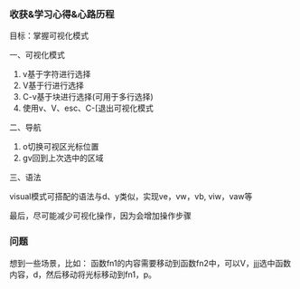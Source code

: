 ### 收获&学习心得&心路历程

目标：掌握可视化模式

一、可视化模式

1. v基于字符进行选择
2. V基于行进行选择
3. C-v基于块进行选择(可用于多行选择)
4. 使用v、V、esc、C-[退出可视化模式

二、导航

1. o切换可视区光标位置
2. gv回到上次选中的区域

三、语法

visual模式可搭配的语法与d、y类似，实现ve，vw，vb, viw，vaw等

最后，尽可能减少可视化操作，因为会增加操作步骤

### 问题

想到一些场景，比如：
函数fn1的内容需要移动到函数fn2中，可以V，jjj选中函数内容，d，然后移动将光标移动到fn1，p。
